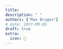 ```yaml
---
title:
description: " "
authors: ["Max Bruges"]
# date: 20YY-MM-DD
draft: true
extra:
  icon: 🙈
---
```

